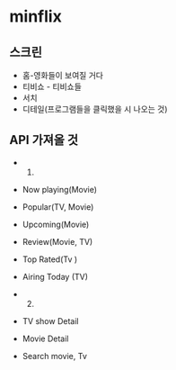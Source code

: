 # minflix

## 스크린
- 홈-영화들이 보여질 거다
- 티비쇼 - 티비쇼들
- 서치
- 디테일(프로그램들을 클릭했을 시 나오는 것)


## API 가져올 것
- 1.
- Now playing(Movie)
- Popular(TV, Movie)
- Upcoming(Movie)
- Review(Movie, TV)
- Top Rated(Tv )
- Airing Today (TV)

- 2.
- TV show Detail
- Movie Detail
- Search movie, Tv